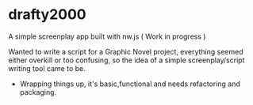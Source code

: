 # drafty2000
A simple screenplay app built with nw.js ( Work in progress )

 Wanted to write a script for a Graphic Novel project, everything seemed either overkill or too confusing, so the idea of a simple screenplay/script writing tool came to be.
 
 - Wrapping things up, it's basic,functional and needs refactoring and packaging. 
 
 
 
